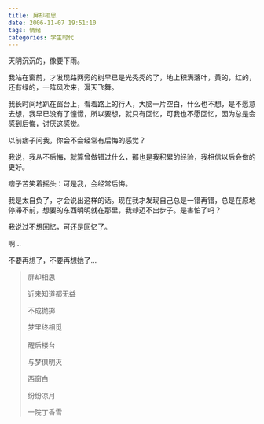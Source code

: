 ```yaml
---
title: 屏却相思
date: 2006-11-07 19:51:10
tags: 情绪
categories: 学生时代
---
```


天阴沉沉的，像要下雨。

我站在窗前，才发现路两旁的树早已是光秃秃的了，地上积满落叶，黄的，红的，还有绿的，一阵风吹来，漫天飞舞。

我长时间地趴在窗台上，看着路上的行人，大脑一片空白，什么也不想，是不愿意去想，我早已没有了憧憬，所以要想，就只有回忆，可我也不愿回忆，因为总是会感到后悔，讨厌这感觉。

以前痞子问我，你会不会经常有后悔的感觉？

我说，我从不后悔，就算曾做错过什么，那也是我积累的经验，我相信以后会做的更好。

痞子苦笑着摇头：可是我，会经常后悔。

我是太自负了，才会说出这样的话。现在我才发现自己总是一错再错，总是在原地停滞不前，想要的东西明明就在那里，我却迈不出步子。是害怕了吗？

我说过不想回忆，可还是回忆了。

啊…

不要再想了，不要再想她了…

> 屏却相思
> 
> 近来知道都无益
> 
> 不成抛掷
> 
> 梦里终相觅
> <br/>
> <br/>
> 醒后楼台
> 
> 与梦俱明灭
> 
> 西窗白
> 
> 纷纷凉月
> 
> 一院丁香雪
